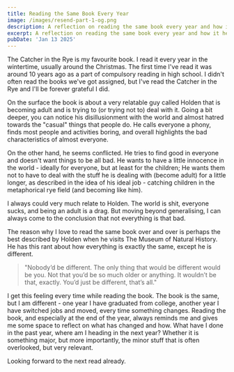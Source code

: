```yaml
---
title: Reading the Same Book Every Year
image: /images/resend-part-1-og.png
description: A reflection on reading the same book every year and how it helps me reflect on the past year.
excerpt: A reflection on reading the same book every year and how it helps me reflect on the past year.
pubDate: 'Jan 13 2025'
---
```


The Catcher in the Rye is my favourite book. I read it every year in the wintertime, usually around the Christmas. The
first time I've read it was around 10 years ago as a part of compulsory reading in high school. I didn't often read the
books we've got assigned, but I've read the Catcher in the Rye and I'll be forever grateful I did.

On the surface the book is about a very relatable guy called Holden that is becoming adult and is trying to (or trying
not to) deal with it. Going a bit deeper, you can notice his disillusionment with the world and almost hatred towards
the "casual" things that people do. He calls everyone a phony, finds most people and activities boring, and overall
highlights the bad characteristics of almost everyone.

On the other hand, he seems conflicted. He tries to find good in everyone and doesn't want things to be all bad. He
wants to have a little innocence in the world - ideally for everyone, but at least for the children; He wants them not
to have to deal with the stuff he is dealing with (become adult) for a little longer, as described in the idea of his
ideal job - catching children in the metaphorical rye field (and becoming like him).

I always could very much relate to Holden. The world is shit, everyone sucks, and being an adult is a drag. But moving
beyond generalising, I can always come to the conclusion that not everything is that bad.

The reason why I love to read the same book over and over is perhaps the best described by Holden when he visits The
Museum of Natural History. He has this rant about how everything is exactly the same, except he is different.


> "Nobody’d be different. The only thing that would be different would be you. Not that you’d be so much older or
> anything. It wouldn’t be that, exactly. You’d just be different, that’s all."


I get this feeling every time while reading the book. The book is the same, but I am different - one year I have
graduated from college, another year I have switched jobs and moved, every time something changes. Reading the book, and
especially at the end of the year, always reminds me and gives me some space to reflect on what has changed and how.
What have I done in the past year, where am I heading in the next year? Whether it is something major, but more
importantly, the minor stuff that is often overlooked, but very relevant.

Looking forward to the next read already.